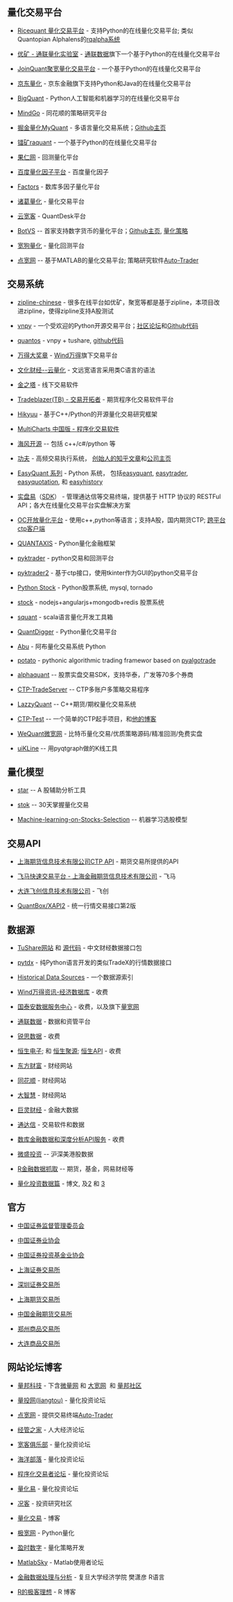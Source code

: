 ## 量化交易平台
* [Ricequant 量化交易平台](https://www.ricequant.com/) - 支持Python的在线量化交易平台; 类似Quantopian Alphalens的[rqalpha系统](https://github.com/ricequant/rqalpha)

* [优矿 - 通联量化实验室](https://uqer.io/) - [通联数据](https://www.datayes.com/)旗下一个基于Python的在线量化交易平台

* [JoinQuant聚宽量化交易平台](https://www.joinquant.com/) - 一个基于Python的在线量化交易平台

* [京东量化](https://quant.jd.com/) - 京东金融旗下支持Python和Java的在线量化交易平台

* [BigQuant](https://bigquant.com/) - Python人工智能和机器学习的在线量化交易平台

* [MindGo](http://quant.10jqka.com.cn/) - 同花顺的策略研究平台

* [掘金量化MyQuant](http://www.myquant.cn/) - 多语言量化交易系统；[Github主页](https://github.com/myquant/)

* [镭矿raquant](http://www.raquant.com/) - 一个基于Python的在线量化交易平台

* [果仁网](https://quant.jd.com/) - 回测量化平台

* [百度量化因子平台](https://quant.baidu.com) - 百度量化因子

* [Factors](http://factors.chinascope.com/) - 数库多因子量化平台

* [诸葛量化](https://www.gpxtrade.com/) - 量化交易平台

* [云宽客](http://www.yunkuanke.com) - QuantDesk平台

* [BotVS](https://www.botvs.com/) -- 首家支持数字货币的量化平台；[Github主页](https://github.com/botvs), [量化策略](https://github.com/botvs/strategies)

* [宽狗量化](https://www.gpxtrade.com/) - 量化回测平台

* [点宽网](https://www.digquant.com.cn/) -- 基于MATLAB的量化交易平台; 策略研究软件[Auto-Trader](http://www.atrader.com.cn/)

## 交易系统
* [zipline-chinese](https://github.com/zhanghan1990/zipline-chinese) - 很多在线平台如优矿，聚宽等都是基于zipline，本项目改进zipline，使得zipline支持A股测试

* [vnpy](http://www.vnpy.org/) - 一个受欢迎的Python开源交易平台；[社区论坛](http://www.vnpie.com)和[Github代码](https://github.com/vnpy/vnpy)

* [quantos](https://www.quantos.org/) - vnpy + tushare, [github代码](https://github.com/quantOS-org)

* [万得大奖章](http://www.dajiangzhang.com/) - [Wind万得](http://www.wind.com.cn/)旗下交易平台

* [文化财经--云量化](https://mq.wenhua.com.cn/) - 文远宽语言采用类C语言的语法

* [金之塔](https://www.weistock.com/) - 线下交易软件

* [Tradeblazer(TB) - 交易开拓者](http://www.tradeblazer.net/) - 期货程序化交易软件平台

* [Hikyuu](https://gitee.com/fasiondog/hikyuu) - 基于C++/Python的开源量化交易研究框架

* [MultiCharts 中国版 - 程序化交易软件](https://www.multicharts.cn/)

* [海风开源](https://github.com/haifengat) -- 包括 c++/c#/python 等

* [功夫](https://github.com/taurusai/kungfu) - 高频交易执行系统， [创始人的知乎文章](https://zhuanlan.zhihu.com/silicontrader)和[公司主页](http://taurus.ai/)

* [EasyQuant 系列](https://github.com/shidenggui) - Python 系统， 包括[easyquant](https://github.com/shidenggui/easyquant), [easytrader](https://github.com/shidenggui/easytrader), [easyquotation](https://github.com/shidenggui/easyquotation), 和 [easyhistory](https://github.com/shidenggui/easyhistory)

* [实盘易](http://www.iguuu.com/e)（[SDK](https://github.com/sinall/ShiPanE-Python-SDK)）  - 管理通达信等交易终端，提供基于 HTTP 协议的 RESTFul API；各大在线量化交易平台实盘解决方案

* [OC开放量化平台](https://gitee.com/openctp/OPENCTP) - 使用c++,python等语言；支持A股，国内期货CTP; [跨平台ctp客户端](https://gitee.com/openctp/open_ctp_x)

* [QUANTAXIS](https://github.com/yutiansut/QUANTAXIS) - Python量化金融框架

* [pyktrader](https://github.com/harveywwu/pyktrader) - python交易和回测平台

* [pyktrader2](https://github.com/harveywwu/pyktrader2) - 基于ctp接口，使用tkinter作为GUI的python交易平台

* [Python Stock](https://github.com/pythonstock/stock) - Python股票系统, mysql, tornado

* [stock](https://github.com/tangguangyao/stock)  - nodejs+angularjs+mongodb+redis 股票系统

* [squant](https://github.com/eryk/squant) - scala语言量化开发工具箱

* [QuantDigger](https://github.com/QuantFans/quantdigger)  - Python量化交易平台

* [Abu](https://github.com/bbfamily/abu)  - 阿布量化交易系统 Python

* [potato](https://github.com/Yam-cn/potato)  - pythonic algorithmic trading framewor based on [pyalgotrade](https://github.com/gbeced/pyalgotrade)

* [alphaquant](https://github.com/928675268/alphaquant) --  股票实盘交易SDK，支持华泰，广发等70多个券商

* [CTP-TradeServer](https://github.com/dxtkdxtk/CTP-TradeServer) -- CTP多账户多策略交易程序

* [LazzyQuant](https://github.com/zc8424/LazzyQuant) -- C++期货/期权量化交易系统

* [CTP-Test](https://github.com/tashaxing/CTPtest) -- 一个简单的CTP起手项目，和[他的博客](http://blog.csdn.net/u012234115/article/details/70195889)

* [WeQuant微宽网](https://github.com/wequant-org/liveStrategyEngine)  - 比特币量化交易/优质策略源码/精准回测/免费实盘

* [uiKLine](https://github.com/moonnejs/uiKLine) -- 用pyqtgraph做的K线工具


## 量化模型
* [star](https://github.com/hustcer/star) -- A 股辅助分析工具

* [stok](https://github.com/Rockyzsu/stock) -- 30天掌握量化交易

* [Machine-learning-on-Stocks-Selection](https://github.com/pyhong/Machine-learning-on-Stocks-Selection) -- 机器学习选股模型



## 交易API

* [上海期货信息技术有限公司CTP API](http://www.sfit.com.cn/5_2_DocumentDown.htm) - 期货交易所提供的API

* [飞马快速交易平台 - 上海金融期货信息技术有限公司](http://www.cffexit.com.cn/) - 飞马

* [大连飞创信息技术有限公司](http://www.dfitc.com.cn/) - 飞创

* [QuantBox/XAPI2](https://github.com/QuantBox/XAPI2) - 统一行情交易接口第2版


## 数据源
* [TuShare网站](http://tushare.org/) 和 [源代码](https://github.com/waditu/tushare)  - 中文财经数据接口包

* [pytdx](https://rainx.gitbooks.io/pytdx/content/) - 纯Python语言开发的类似TradeX的行情数据接口

* [Historical Data Sources](http://quantpedia.com/Links/HistoricalData) - 一个数据源索引

* [Wind万得资讯-经济数据库](http://www.wind.com.cn/) - 收费

* [国泰安数据服务中心](http://www.gtarsc.com/) - 收费，以及旗下[量宽网](http://www.gtaquant.com/) 

* [通联数据](https://www.datayes.com/) - 数据和资管平台

* [锐思数据](http://www.resset.cn/) - 收费

* [恒生电子](http://www.hundsun.com/); 和 [恒生聚源](http://www.gildata.com/); [恒生API](https://www.hscloud.cn/) - 收费

* [东方财富](http://www.eastmoney.com/) - 财经网站

* [同花顺](http://www.10jqka.com.cn/) - 财经网站

* [大智慧](http://www.gw.com.cn/) - 财经网站

* [巨灵财经](http://www.genius.com.cn/) - 金融大数据

* [通达信](http://www.tdx.com.cn/) - 交易软件和数据

* [数库金融数据和深度分析API服务](http://developer.chinascope.com/) - 收费

* [微盛投资](http://www.wstock.net/) -- 沪深美港股数据

* [R金融数据抓取](https://gist.github.com/yanping) -- 期货，基金，网易财经等

* [量化投资数据篇](https://xueqiu.com/8506830704/72813000) - 博文, 及[2](https://xueqiu.com/8506830704/72979651) 和 [3](https://xueqiu.com/8506830704/73125523)

## 官方
* [中国证券监督管理委员会](http://www.csrc.gov.cn)

* [中国证券业协会](http://www.sac.net.cn/)

* [中国证券投资基金业协会](http://www.amac.org.cn/)

* [上海证券交易所](http://www.sse.com.cn/)

* [深圳证券交易所](http://www.szse.cn/)

* [上海期货交易所](http://www.shfe.com.cn/)

* [中国金融期货交易所](http://www.cffex.com.cn/)

* [郑州商品交易所](http://www.czce.com.cn/)

* [大连商品交易所](http://www.dce.com.cn/)


## 网站论坛博客

* [量邦科技](http://www.quanttech.cn/) - 下含[微量网](http://www.wquant.com/) 和 [大宽网](http://www.daquant.com/)  和 [量邦社区](http://bbs.quanttech.cn/index.html) 

* [量投网(liangtou)](http://kt.liangtou.com/article) - 量化投资论坛

* [点宽网](https://www.digquant.com.cn/) - 提供交易终端[Auto-Trader](http://www.atrader.com.cn/)

* [经管之家](http://bbs.pinggu.org/) - 人大经济论坛

* [宽客俱乐部](http://www.quant-club.com/forum.php) - 量化投资论坛

* [海洋部落](http://www.oceantribe.org/xf/index.php) - 量化投资论坛

* [程序化交易者论坛](http://www.programtrader.net/) - 量化投资论坛

* [量化易](http://www.19lh.com/) - 量化投资论坛

* [况客](https://qutke.com/) - 投资研究社区

* [量化交易](http://www.iquant.club/) - 博客

* [极宽网](http://www.topquant.vip/) - Python量化

* [盈时数字](http://ysquant.com/) - 量化策略开发

* [MatlabSky](http://www.matlabsky.com/)  - Matlab使用者论坛

* [金融数据处理与分析](https://www.zybuluo.com/fanxy/note/348439) - 复旦大学经济学院 樊潇彦 R语言

* [R的极客理想](http://fens.me/) - R 博客
